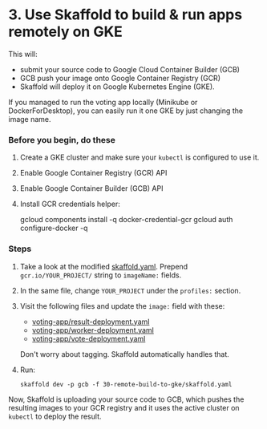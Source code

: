 # 3. Use Skaffold to build & run apps remotely on GKE

This will:
- submit your source code to Google Cloud Container Builder (GCB)
- GCB push your image onto Google Container Registry (GCR)
- Skaffold will deploy it on Google Kubernetes Engine (GKE).

If you managed to run the voting app locally (Minikube or DockerForDesktop),
you can easily run it one GKE by just changing the image name.

### Before you begin, do these

1. Create a GKE cluster and make sure your `kubectl` is configured to use it.
2. Enable Google Container Registry (GCR) API
3. Enable Google Container Builder (GCB) API
4. Install GCR credentials helper:

    gcloud components install -q docker-credential-gcr
    gcloud auth configure-docker -q

### Steps

1. Take a look at the modified [skaffold.yaml](./skaffold.yaml). Prepend
  `gcr.io/YOUR_PROJECT/` string to `imageName:` fields.

1. In the same file, change `YOUR_PROJECT` under the `profiles:` section.

1. Visit the following files and update the `image:` field with these:

    - [voting-app/result-deployment.yaml](../voting-app/k8s-specifications/result-deployment.yaml)
    - [voting-app/worker-deployment.yaml](../voting-app/k8s-specifications/worker-deployment.yaml)
    - [voting-app/vote-deployment.yaml](../voting-app/k8s-specifications/vote-deployment.yaml)

    Don't worry about tagging. Skaffold automatically handles that.

1. Run:

    ```
    skaffold dev -p gcb -f 30-remote-build-to-gke/skaffold.yaml
    ```

Now, Skaffold is uploading your source code to GCB, which pushes the resulting
images to your GCR registry and it uses the active cluster on `kubectl` to
deploy the result. 
